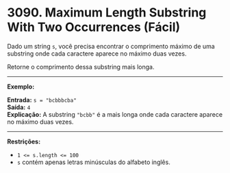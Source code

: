 # 3090. Maximum Length Substring With Two Occurrences (Fácil)

Dado um string `s`, você precisa encontrar o comprimento máximo de uma substring onde cada caractere aparece no máximo duas vezes.

Retorne o comprimento dessa substring mais longa.

---

**Exemplo:**

**Entrada:** `s = "bcbbbcba"`  
**Saída:** `4`  
**Explicação:** A substring `"bcbb"` é a mais longa onde cada caractere aparece no máximo duas vezes.

---

**Restrições:**

- `1 <= s.length <= 100`
- `s` contém apenas letras minúsculas do alfabeto inglês.
